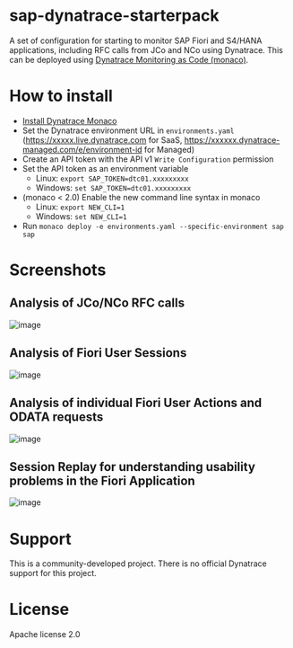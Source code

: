 # sap-dynatrace-starterpack

A set of configuration for starting to monitor SAP Fiori and S4/HANA applications, including RFC calls from JCo and NCo using Dynatrace. This can be deployed using [Dynatrace Monitoring as Code (monaco)](https://github.com/dynatrace-oss/dynatrace-monitoring-as-code/).

# How to install
* [Install Dynatrace Monaco](https://dynatrace-oss.github.io/dynatrace-monitoring-as-code/installation)
* Set the Dynatrace environment URL in ```environments.yaml``` (https://xxxxx.live.dynatrace.com for SaaS, https://xxxxxx.dynatrace-managed.com/e/environment-id for Managed)
* Create an API token with the API v1 ```Write Configuration``` permission
* Set the API token as an environment variable
  * Linux: ```export SAP_TOKEN=dtc01.xxxxxxxxx```
  * Windows: ```set SAP_TOKEN=dtc01.xxxxxxxxx```
* (monaco < 2.0) Enable the new command line syntax in monaco
  * Linux: ```export NEW_CLI=1```
  * Windows: ```set NEW_CLI=1```
* Run ```monaco deploy -e environments.yaml --specific-environment sap sap```

# Screenshots
## Analysis of JCo/NCo RFC calls
![image](https://user-images.githubusercontent.com/48479537/134671751-c9b0436d-b65c-47f4-8fd3-6e2081aabebf.png)
## Analysis of Fiori User Sessions
![image](https://user-images.githubusercontent.com/48479537/134673646-2dd9d70e-ba81-4213-8003-6cd4bfa481e8.png)
## Analysis of individual Fiori User Actions and ODATA requests
![image](https://user-images.githubusercontent.com/48479537/134674251-6456b31d-a76e-4751-9f2f-d640cb723e30.png)
## Session Replay for understanding usability problems in the Fiori Application
![image](https://user-images.githubusercontent.com/48479537/134674591-f91b4bc8-2ff9-4e30-adb4-9c338db609db.png)

# Support
This is a community-developed project. There is no official Dynatrace support for this project.

# License

Apache license 2.0
